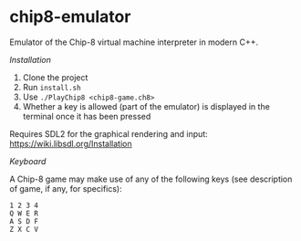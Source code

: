 # chip8-emulator

Emulator of the Chip-8 virtual machine interpreter in modern C++.

*Installation*

1. Clone the project
2. Run `install.sh`
3. Use `./PlayChip8 <chip8-game.ch8>`
4. Whether a key is allowed (part of the emulator) is displayed in the terminal once it has been pressed

Requires SDL2 for the graphical rendering and input: https://wiki.libsdl.org/Installation

*Keyboard*

A Chip-8 game may make use of any of the following keys (see description of game, if any, for specifics):
```
1 2 3 4
Q W E R
A S D F
Z X C V
```
